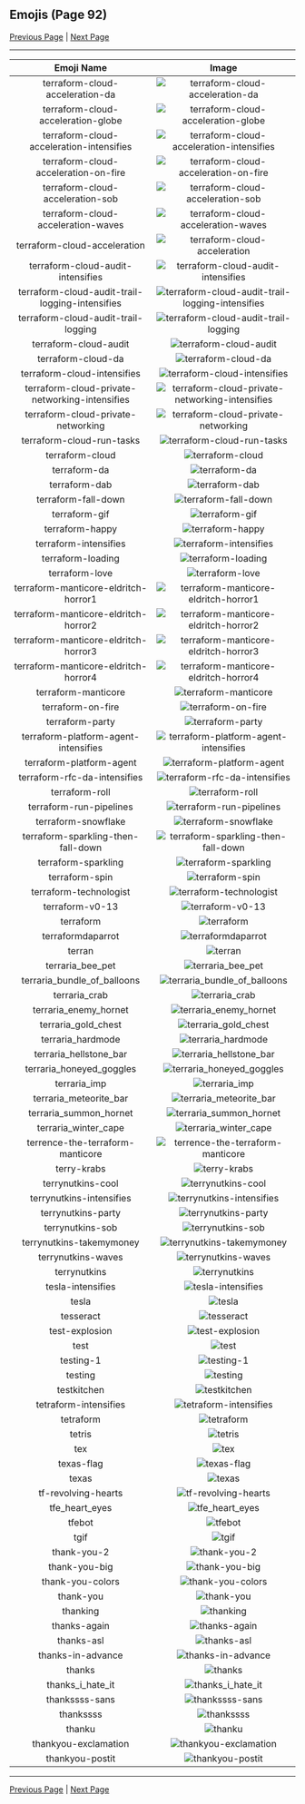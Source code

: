 
## Emojis (Page 92)

[Previous Page](/docs/hashicorp/page-t-0091.md)
  | [Next Page](/docs/hashicorp/page-t-0093.md)

<hr />

|Emoji Name|Image|
| :-: | :-: |
|terraform-cloud-acceleration-da| ![terraform-cloud-acceleration-da](/emojis/hashicorp/terraform-cloud-acceleration-da.png)|
|terraform-cloud-acceleration-globe| ![terraform-cloud-acceleration-globe](/emojis/hashicorp/terraform-cloud-acceleration-globe.gif)|
|terraform-cloud-acceleration-intensifies| ![terraform-cloud-acceleration-intensifies](/emojis/hashicorp/terraform-cloud-acceleration-intensifies.gif)|
|terraform-cloud-acceleration-on-fire| ![terraform-cloud-acceleration-on-fire](/emojis/hashicorp/terraform-cloud-acceleration-on-fire.gif)|
|terraform-cloud-acceleration-sob| ![terraform-cloud-acceleration-sob](/emojis/hashicorp/terraform-cloud-acceleration-sob.png)|
|terraform-cloud-acceleration-waves| ![terraform-cloud-acceleration-waves](/emojis/hashicorp/terraform-cloud-acceleration-waves.gif)|
|terraform-cloud-acceleration| ![terraform-cloud-acceleration](/emojis/hashicorp/terraform-cloud-acceleration.png)|
|terraform-cloud-audit-intensifies| ![terraform-cloud-audit-intensifies](/emojis/hashicorp/terraform-cloud-audit-intensifies.gif)|
|terraform-cloud-audit-trail-logging-intensifies| ![terraform-cloud-audit-trail-logging-intensifies](/emojis/hashicorp/terraform-cloud-audit-trail-logging-intensifies.gif)|
|terraform-cloud-audit-trail-logging| ![terraform-cloud-audit-trail-logging](/emojis/hashicorp/terraform-cloud-audit-trail-logging.gif)|
|terraform-cloud-audit| ![terraform-cloud-audit](/emojis/hashicorp/terraform-cloud-audit.png)|
|terraform-cloud-da| ![terraform-cloud-da](/emojis/hashicorp/terraform-cloud-da.png)|
|terraform-cloud-intensifies| ![terraform-cloud-intensifies](/emojis/hashicorp/terraform-cloud-intensifies.gif)|
|terraform-cloud-private-networking-intensifies| ![terraform-cloud-private-networking-intensifies](/emojis/hashicorp/terraform-cloud-private-networking-intensifies.gif)|
|terraform-cloud-private-networking| ![terraform-cloud-private-networking](/emojis/hashicorp/terraform-cloud-private-networking.png)|
|terraform-cloud-run-tasks| ![terraform-cloud-run-tasks](/emojis/hashicorp/terraform-cloud-run-tasks.gif)|
|terraform-cloud| ![terraform-cloud](/emojis/hashicorp/terraform-cloud.png)|
|terraform-da| ![terraform-da](/emojis/hashicorp/terraform-da.png)|
|terraform-dab| ![terraform-dab](/emojis/hashicorp/terraform-dab.gif)|
|terraform-fall-down| ![terraform-fall-down](/emojis/hashicorp/terraform-fall-down.gif)|
|terraform-gif| ![terraform-gif](/emojis/hashicorp/terraform-gif.gif)|
|terraform-happy| ![terraform-happy](/emojis/hashicorp/terraform-happy.png)|
|terraform-intensifies| ![terraform-intensifies](/emojis/hashicorp/terraform-intensifies.gif)|
|terraform-loading| ![terraform-loading](/emojis/hashicorp/terraform-loading.gif)|
|terraform-love| ![terraform-love](/emojis/hashicorp/terraform-love.png)|
|terraform-manticore-eldritch-horror1| ![terraform-manticore-eldritch-horror1](/emojis/hashicorp/terraform-manticore-eldritch-horror1.png)|
|terraform-manticore-eldritch-horror2| ![terraform-manticore-eldritch-horror2](/emojis/hashicorp/terraform-manticore-eldritch-horror2.png)|
|terraform-manticore-eldritch-horror3| ![terraform-manticore-eldritch-horror3](/emojis/hashicorp/terraform-manticore-eldritch-horror3.png)|
|terraform-manticore-eldritch-horror4| ![terraform-manticore-eldritch-horror4](/emojis/hashicorp/terraform-manticore-eldritch-horror4.png)|
|terraform-manticore| ![terraform-manticore](/emojis/hashicorp/terraform-manticore.png)|
|terraform-on-fire| ![terraform-on-fire](/emojis/hashicorp/terraform-on-fire.gif)|
|terraform-party| ![terraform-party](/emojis/hashicorp/terraform-party.gif)|
|terraform-platform-agent-intensifies| ![terraform-platform-agent-intensifies](/emojis/hashicorp/terraform-platform-agent-intensifies.gif)|
|terraform-platform-agent| ![terraform-platform-agent](/emojis/hashicorp/terraform-platform-agent.png)|
|terraform-rfc-da-intensifies| ![terraform-rfc-da-intensifies](/emojis/hashicorp/terraform-rfc-da-intensifies.gif)|
|terraform-roll| ![terraform-roll](/emojis/hashicorp/terraform-roll.gif)|
|terraform-run-pipelines| ![terraform-run-pipelines](/emojis/hashicorp/terraform-run-pipelines.gif)|
|terraform-snowflake| ![terraform-snowflake](/emojis/hashicorp/terraform-snowflake.png)|
|terraform-sparkling-then-fall-down| ![terraform-sparkling-then-fall-down](/emojis/hashicorp/terraform-sparkling-then-fall-down.gif)|
|terraform-sparkling| ![terraform-sparkling](/emojis/hashicorp/terraform-sparkling.gif)|
|terraform-spin| ![terraform-spin](/emojis/hashicorp/terraform-spin.gif)|
|terraform-technologist| ![terraform-technologist](/emojis/hashicorp/terraform-technologist.png)|
|terraform-v0-13| ![terraform-v0-13](/emojis/hashicorp/terraform-v0-13.png)|
|terraform| ![terraform](/emojis/hashicorp/terraform.png)|
|terraformdaparrot| ![terraformdaparrot](/emojis/hashicorp/terraformdaparrot.gif)|
|terran| ![terran](/emojis/hashicorp/terran.png)|
|terraria_bee_pet| ![terraria_bee_pet](/emojis/hashicorp/terraria_bee_pet.gif)|
|terraria_bundle_of_balloons| ![terraria_bundle_of_balloons](/emojis/hashicorp/terraria_bundle_of_balloons.png)|
|terraria_crab| ![terraria_crab](/emojis/hashicorp/terraria_crab.png)|
|terraria_enemy_hornet| ![terraria_enemy_hornet](/emojis/hashicorp/terraria_enemy_hornet.png)|
|terraria_gold_chest| ![terraria_gold_chest](/emojis/hashicorp/terraria_gold_chest.png)|
|terraria_hardmode| ![terraria_hardmode](/emojis/hashicorp/terraria_hardmode.png)|
|terraria_hellstone_bar| ![terraria_hellstone_bar](/emojis/hashicorp/terraria_hellstone_bar.png)|
|terraria_honeyed_goggles| ![terraria_honeyed_goggles](/emojis/hashicorp/terraria_honeyed_goggles.png)|
|terraria_imp| ![terraria_imp](/emojis/hashicorp/terraria_imp.gif)|
|terraria_meteorite_bar| ![terraria_meteorite_bar](/emojis/hashicorp/terraria_meteorite_bar.png)|
|terraria_summon_hornet| ![terraria_summon_hornet](/emojis/hashicorp/terraria_summon_hornet.gif)|
|terraria_winter_cape| ![terraria_winter_cape](/emojis/hashicorp/terraria_winter_cape.png)|
|terrence-the-terraform-manticore| ![terrence-the-terraform-manticore](/emojis/hashicorp/terrence-the-terraform-manticore.png)|
|terry-krabs| ![terry-krabs](/emojis/hashicorp/terry-krabs.png)|
|terrynutkins-cool| ![terrynutkins-cool](/emojis/hashicorp/terrynutkins-cool.png)|
|terrynutkins-intensifies| ![terrynutkins-intensifies](/emojis/hashicorp/terrynutkins-intensifies.gif)|
|terrynutkins-party| ![terrynutkins-party](/emojis/hashicorp/terrynutkins-party.gif)|
|terrynutkins-sob| ![terrynutkins-sob](/emojis/hashicorp/terrynutkins-sob.png)|
|terrynutkins-takemymoney| ![terrynutkins-takemymoney](/emojis/hashicorp/terrynutkins-takemymoney.png)|
|terrynutkins-waves| ![terrynutkins-waves](/emojis/hashicorp/terrynutkins-waves.gif)|
|terrynutkins| ![terrynutkins](/emojis/hashicorp/terrynutkins.png)|
|tesla-intensifies| ![tesla-intensifies](/emojis/hashicorp/tesla-intensifies.gif)|
|tesla| ![tesla](/emojis/hashicorp/tesla.jpg)|
|tesseract| ![tesseract](/emojis/hashicorp/tesseract.jpg)|
|test-explosion| ![test-explosion](/emojis/hashicorp/test-explosion.gif)|
|test| ![test](/emojis/hashicorp/test.gif)|
|testing-1| ![testing-1](/emojis/hashicorp/testing-1.png)|
|testing| ![testing](/emojis/hashicorp/testing.png)|
|testkitchen| ![testkitchen](/emojis/hashicorp/testkitchen.png)|
|tetraform-intensifies| ![tetraform-intensifies](/emojis/hashicorp/tetraform-intensifies.gif)|
|tetraform| ![tetraform](/emojis/hashicorp/tetraform.png)|
|tetris| ![tetris](/emojis/hashicorp/tetris.png)|
|tex| ![tex](/emojis/hashicorp/tex.jpg)|
|texas-flag| ![texas-flag](/emojis/hashicorp/texas-flag.png)|
|texas| ![texas](/emojis/hashicorp/texas.jpg)|
|tf-revolving-hearts| ![tf-revolving-hearts](/emojis/hashicorp/tf-revolving-hearts.png)|
|tfe_heart_eyes| ![tfe_heart_eyes](/emojis/hashicorp/tfe_heart_eyes.png)|
|tfebot| ![tfebot](/emojis/hashicorp/tfebot.png)|
|tgif| ![tgif](/emojis/hashicorp/tgif.jpg)|
|thank-you-2| ![thank-you-2](/emojis/hashicorp/thank-you-2.png)|
|thank-you-big| ![thank-you-big](/emojis/hashicorp/thank-you-big.png)|
|thank-you-colors| ![thank-you-colors](/emojis/hashicorp/thank-you-colors.png)|
|thank-you| ![thank-you](/emojis/hashicorp/thank-you.png)|
|thanking| ![thanking](/emojis/hashicorp/thanking.png)|
|thanks-again| ![thanks-again](/emojis/hashicorp/thanks-again.png)|
|thanks-asl| ![thanks-asl](/emojis/hashicorp/thanks-asl.png)|
|thanks-in-advance| ![thanks-in-advance](/emojis/hashicorp/thanks-in-advance.gif)|
|thanks| ![thanks](/emojis/hashicorp/thanks.gif)|
|thanks_i_hate_it| ![thanks_i_hate_it](/emojis/hashicorp/thanks_i_hate_it.jpg)|
|thankssss-sans| ![thankssss-sans](/emojis/hashicorp/thankssss-sans.png)|
|thankssss| ![thankssss](/emojis/hashicorp/thankssss.png)|
|thanku| ![thanku](/emojis/hashicorp/thanku.png)|
|thankyou-exclamation| ![thankyou-exclamation](/emojis/hashicorp/thankyou-exclamation.png)|
|thankyou-postit| ![thankyou-postit](/emojis/hashicorp/thankyou-postit.png)|

<hr/>

[Previous Page](/docs/hashicorp/page-t-0091.md)
  | [Next Page](/docs/hashicorp/page-t-0093.md)